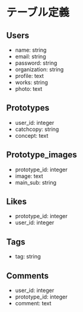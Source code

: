 # テーブル定義
## Users
- name: string
- email: string
- password: string
- organization: string
- profile: text
- works: string
- photo: text

## Prototypes
- user_id: integer
- catchcopy: string
- concept: text

## Prototype_images
- prototype_id: integer
- image: text
- main_sub: string

## Likes
- prototype_id: integer
- user_id: integer

## Tags
- tag: string

## Comments
- user_id: integer
- prototype_id: integer
- comment: text